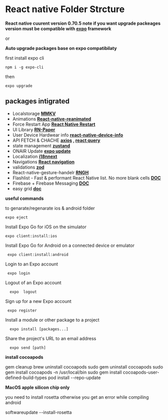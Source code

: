 # React native Folder Strcture

**React native cuurent version 0.70.5 note if you want upgrade packeages version must be compatible with [expo](https://docs.expo.dev/) framework**

or

**Auto upgrade packages base on expo compatibilaty**

first install expo cli

```command
npm i -g expo-cli
```

then

```command
expo upgrade
```

## **packages intigrated**

- Localstorage **[MMKV](https://github.com/mrousavy/react-native-mmkv)**
- Animations **[React-native-reanimated](https://docs.swmansion.com/react-native-reanimated/docs)**
- Force Restart App **[React Native Restart](https://www.npmjs.com/package/react-native-restart)**
- UI Library **[RN-Paper](https://reactnativepaper.com/)**
- User Device Hardwear info **[react-native-device-info](https://www.npmjs.com/package/react-native-device-info)**
- API FETCH & CHACHE **[axios](https://axios-http.com/docs/intro) , [react query](https://www.npmjs.com/package/react-query)**
- state management **[zustand](https://github.com/pmndrs/zustand)**
- ONAIR Update **[expo update](https://docs.expo.dev/versions/latest/sdk/updates/)**
- Localization **[i18nnext](https://dev.to/ramonak/react-native-internationalization-with-i18next-568n)**
- Navigations **[React navigation](https://reactnavigation.org/)**
- validations **[zod](https://zod.dev/)**
- React-native-gesture-handelr **[RNGH](https://www.npmjs.com/package/react-native-gesture-handler)**
- Flashlist - Fast & performant React Native list. No more blank cells **[DOC](https://shopify.github.io/flash-list/docs)**
- Firebase + Firebase Messaging **[DOC](https://rnfirebase.io/messaging/usage)**
- easy grid **[doc](https://www.npmjs.com/package/react-native-easy-grid)**

**useful commands**

to genarate/regenarate ios & android folder

```command
expo eject
```

Install Expo Go for iOS on the simulator

```command
expo client:install:ios
```

Install Expo Go for Android on a connected device or emulator

```command
 expo client:install:android
```

Login to an Expo account

```command
 expo login
```

Logout of an Expo account

```command
  expo  logout
```

Sign up for a new Expo account

```command
 expo register
```

Install a module or other package to a project

```command
  expo install [packages...]
```

Share the project's URL to an email address

```command
  expo send [path]
```

**install cocoapods**

gem cleanup
brew uninstall cocoapods
sudo gem uninstall cocoapods
sudo gem install cocoapods -n /usr/local/bin
sudo gem install cocoapods-user-defined-build-types
pod install --repo-update

**MacOS apple silicon chip only**

you need to install rosetta otherwise you get an error while compiling android

softwareupdate --install-rosetta

